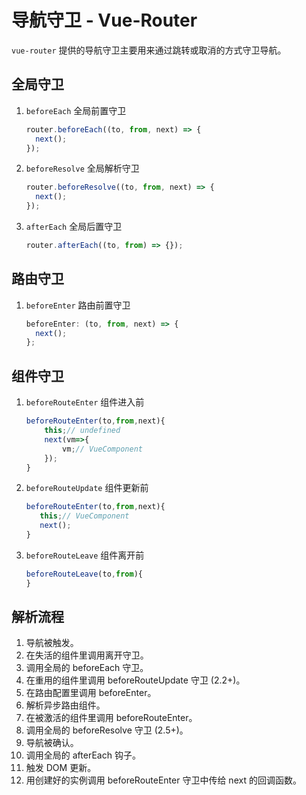 # 导航守卫 - Vue-Router

`vue-router` 提供的导航守卫主要用来通过跳转或取消的方式守卫导航。

## 全局守卫

1. `beforeEach` 全局前置守卫
   ```js
   router.beforeEach((to, from, next) => {
     next();
   });
   ```
2. `beforeResolve` 全局解析守卫
   ```js
   router.beforeResolve((to, from, next) => {
     next();
   });
   ```
3. `afterEach` 全局后置守卫
   ```js
   router.afterEach((to, from) => {});
   ```

## 路由守卫

1. `beforeEnter` 路由前置守卫
   ```js
   beforeEnter: (to, from, next) => {
     next();
   };
   ```

## 组件守卫

1. `beforeRouteEnter` 组件进入前
   ```js
   beforeRouteEnter(to,from,next){
       this;// undefined
       next(vm=>{
           vm;// VueComponent
       });
   }
   ```
2. `beforeRouteUpdate` 组件更新前
   ```js
   beforeRouteEnter(to,from,next){
      this;// VueComponent
      next();
   }
   ```
3. `beforeRouteLeave` 组件离开前
   ```js
   beforeRouteLeave(to,from){
   }
   ```

## 解析流程

1. 导航被触发。
2. 在失活的组件里调用离开守卫。
3. 调用全局的 beforeEach 守卫。
4. 在重用的组件里调用 beforeRouteUpdate 守卫 (2.2+)。
5. 在路由配置里调用 beforeEnter。
6. 解析异步路由组件。
7. 在被激活的组件里调用 beforeRouteEnter。
8. 调用全局的 beforeResolve 守卫 (2.5+)。
9. 导航被确认。
10. 调用全局的 afterEach 钩子。
11. 触发 DOM 更新。
12. 用创建好的实例调用 beforeRouteEnter 守卫中传给 next 的回调函数。
